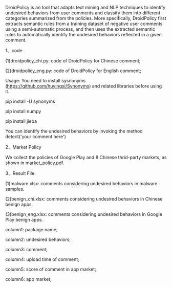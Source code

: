 DroidPolicy is an tool that adapts text mining and NLP techniques to identify undesired behaviors from user comments and classify them into different categories summarized from the policies. 
More specifically, DroidPolicy first extracts semantic rules from a training dataset of negative user comments using a semi-automatic process, 
and then uses the extracted semantic rules to automatically identify the undesired behaviors reflected in a given comment.

1、code

(1)droidpolicy_chi.py: code of DroidPolicy for Chinese comment;

(2)droidpolicy_eng.py: code of DroidPolicy for English comment;

Usage: You need to install sysnonyms (https://github.com/huyingxi/Synonyms) and related libraries before using it.

pip install -U synonyms

pip install numpy

pip install jieba

You can identify the undesired behaviors by invoking the method detect('your comment here')

2、Market Policy

We collect the policies of Google Play and 8 Chinese thrid-party markets, as shown in market_policy.pdf.

3、Result File.

(1)malware.xlsx: comments considering undesired behaviors in malware samples.

(2)benign_chi.xlsx: comments considering undesired behaviors in Chinese benign apps.

(3)benign_eng.xlsx: comments considering undesired behaviors in Google Play benign apps.

column1: package name;

column2: undesired behaviors;

column3: comment;

column4: upload time of comment;

column5: score of comment in app market;

column6: app market;

